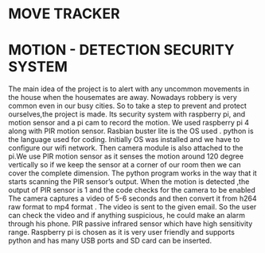 # MOVE TRACKER
# MOTION - DETECTION SECURITY SYSTEM
The main idea of the project is to alert with any uncommon movements in the house when the housemates are away. Nowadays robbery is very common even in our busy cities. 
So to take a step to prevent and protect ourselves,the project is made. 
Its security system with raspberry pi, and motion sensor and a pi cam to record the motion.
We used raspberry pi 4 along with PIR motion sensor. Rasbian buster lite is the OS used . 
python is the language used for coding. Initially OS was installed and we have to configure our wifi network. 
Then camera module is also attached to the pi.We use PIR motion sensor as it senses the motion around 120 degree vertically so if we keep the sensor at a corner of our room then we can cover the complete dimension. 
The python program works in the way that it starts scanning the PIR sensor’s output. When the motion is detected ,the output of PIR sensor is 1 and the code checks for the camera to be enabled The camera captures a video of 5-6 seconds and then convert it from h264 raw format to mp4 format .
The video is sent to the given email. So the user can check the video and if anything suspicious, he could make an alarm through his phone.
PIR passive infrared sensor which have high sensitivity range. 
Raspberry pi is chosen as it is very user friendly and supports python and has many USB ports and SD card can be inserted.
